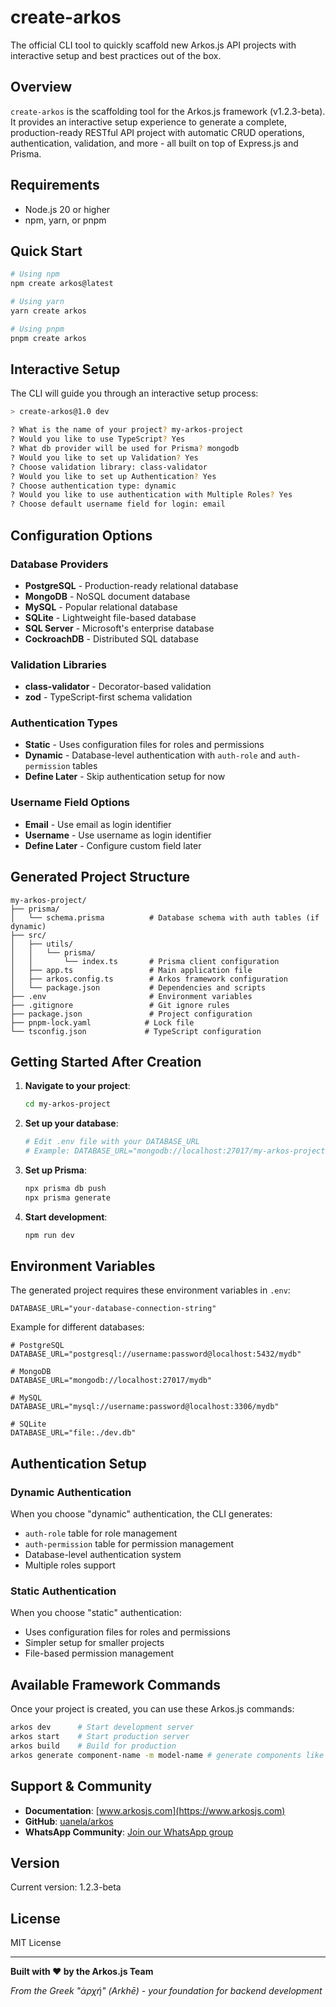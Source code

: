 # create-arkos

The official CLI tool to quickly scaffold new Arkos.js API projects with interactive setup and best practices out of the box.

## Overview

`create-arkos` is the scaffolding tool for the Arkos.js framework (v1.2.3-beta). It provides an interactive setup experience to generate a complete, production-ready RESTful API project with automatic CRUD operations, authentication, validation, and more - all built on top of Express.js and Prisma.

## Requirements

- Node.js 20 or higher
- npm, yarn, or pnpm

## Quick Start

```bash
# Using npm
npm create arkos@latest

# Using yarn
yarn create arkos

# Using pnpm
pnpm create arkos
```

## Interactive Setup

The CLI will guide you through an interactive setup process:

```bash
> create-arkos@1.0 dev

? What is the name of your project? my-arkos-project
? Would you like to use TypeScript? Yes
? What db provider will be used for Prisma? mongodb
? Would you like to set up Validation? Yes
? Choose validation library: class-validator
? Would you like to set up Authentication? Yes
? Choose authentication type: dynamic
? Would you like to use authentication with Multiple Roles? Yes
? Choose default username field for login: email
```

## Configuration Options

### Database Providers

- **PostgreSQL** - Production-ready relational database
- **MongoDB** - NoSQL document database
- **MySQL** - Popular relational database
- **SQLite** - Lightweight file-based database
- **SQL Server** - Microsoft's enterprise database
- **CockroachDB** - Distributed SQL database

### Validation Libraries

- **class-validator** - Decorator-based validation
- **zod** - TypeScript-first schema validation

### Authentication Types

- **Static** - Uses configuration files for roles and permissions
- **Dynamic** - Database-level authentication with `auth-role` and `auth-permission` tables
- **Define Later** - Skip authentication setup for now

### Username Field Options

- **Email** - Use email as login identifier
- **Username** - Use username as login identifier
- **Define Later** - Configure custom field later

## Generated Project Structure

```
my-arkos-project/
├── prisma/
│   └── schema.prisma          # Database schema with auth tables (if dynamic)
├── src/
│   ├── utils/
│   │   └── prisma/
│   │       └── index.ts       # Prisma client configuration
│   ├── app.ts                 # Main application file
│   ├── arkos.config.ts        # Arkos framework configuration
│   └── package.json           # Dependencies and scripts
├── .env                       # Environment variables
├── .gitignore                 # Git ignore rules
├── package.json               # Project configuration
├── pnpm-lock.yaml            # Lock file
└── tsconfig.json             # TypeScript configuration
```

## Getting Started After Creation

1. **Navigate to your project**:

    ```bash
    cd my-arkos-project
    ```

2. **Set up your database**:

    ```bash
    # Edit .env file with your DATABASE_URL
    # Example: DATABASE_URL="mongodb://localhost:27017/my-arkos-project"
    ```

3. **Set up Prisma**:

    ```bash
    npx prisma db push
    npx prisma generate
    ```

4. **Start development**:
    ```bash
    npm run dev
    ```

## Environment Variables

The generated project requires these environment variables in `.env`:

```env
DATABASE_URL="your-database-connection-string"
```

Example for different databases:

```env
# PostgreSQL
DATABASE_URL="postgresql://username:password@localhost:5432/mydb"

# MongoDB
DATABASE_URL="mongodb://localhost:27017/mydb"

# MySQL
DATABASE_URL="mysql://username:password@localhost:3306/mydb"

# SQLite
DATABASE_URL="file:./dev.db"
```

## Authentication Setup

### Dynamic Authentication

When you choose "dynamic" authentication, the CLI generates:

- `auth-role` table for role management
- `auth-permission` table for permission management
- Database-level authentication system
- Multiple roles support

### Static Authentication

When you choose "static" authentication:

- Uses configuration files for roles and permissions
- Simpler setup for smaller projects
- File-based permission management

## Available Framework Commands

Once your project is created, you can use these Arkos.js commands:

```bash
arkos dev      # Start development server
arkos start    # Start production server
arkos build    # Build for production
arkos generate component-name -m model-name # generate components like controller, routers, services
```

## Support & Community

- **Documentation**: [www.arkosjs.com](https://www.arkosjs.com)
- **GitHub**: [uanela/arkos](https://github.com/uanela/arkos)
- **WhatsApp Community**: [Join our WhatsApp group](https://chat.whatsapp.com/EJ8cjb9hxau0EcOnI4fdpD)

## Version

Current version: 1.2.3-beta

## License

MIT License

---

**Built with ❤️ by the Arkos.js Team**

_From the Greek "ἀρχή" (Arkhē) - your foundation for backend development_
